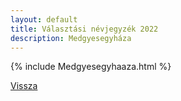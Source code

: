 ```yaml
---
layout: default
title: Választási névjegyzék 2022
description: Medgyesegyháza
---
```


{% include Medgyesegyhaaza.html %}

[Vissza](./)
